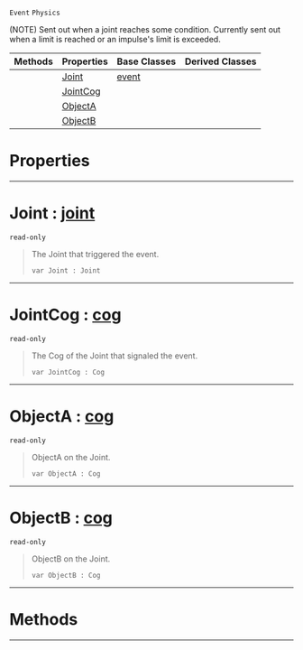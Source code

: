  `Event` `Physics`



(NOTE) Sent out when a joint reaches some condition. Currently sent out when a limit is reached or an impulse's limit is exceeded.

|Methods|Properties|Base Classes|Derived Classes|
|---|---|---|---|
| |[ Joint](https://plasmaengine.github.io/PlasmaDocs/Plasma1/C++/code_reference/class_reference/jointevent.md#joint-plasma-engine-docume)|[event](https://plasmaengine.github.io/PlasmaDocs/Plasma1/C++/code_reference/class_reference/event.md)| |
| |[ JointCog](https://plasmaengine.github.io/PlasmaDocs/Plasma1/C++/code_reference/class_reference/jointevent.md#jointcog-plasma-engine-doc)| | |
| |[ ObjectA](https://plasmaengine.github.io/PlasmaDocs/Plasma1/C++/code_reference/class_reference/jointevent.md#objecta-plasma-engine-docu)| | |
| |[ ObjectB](https://plasmaengine.github.io/PlasmaDocs/Plasma1/C++/code_reference/class_reference/jointevent.md#objectb-plasma-engine-docu)| | |


 #  Properties


---  
 #  Joint : [joint](https://plasmaengine.github.io/PlasmaDocs/Plasma1/C++/code_reference/class_reference/joint.md)

 `read-only`

> The Joint that triggered the event.
> ``` lang=cpp, name=Lightning
> var Joint : Joint


---  
 #  JointCog : [cog](https://plasmaengine.github.io/PlasmaDocs/Plasma1/C++/code_reference/class_reference/cog.md)

 `read-only`

> The Cog of the Joint that signaled the event.
> ``` lang=cpp, name=Lightning
> var JointCog : Cog


---  
 #  ObjectA : [cog](https://plasmaengine.github.io/PlasmaDocs/Plasma1/C++/code_reference/class_reference/cog.md)

 `read-only`

> ObjectA on the Joint.
> ``` lang=cpp, name=Lightning
> var ObjectA : Cog


---  
 #  ObjectB : [cog](https://plasmaengine.github.io/PlasmaDocs/Plasma1/C++/code_reference/class_reference/cog.md)

 `read-only`

> ObjectB on the Joint.
> ``` lang=cpp, name=Lightning
> var ObjectB : Cog


---  
 #  Methods


---  
 

 